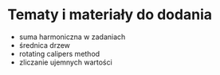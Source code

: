 # Tematy i materiały do dodania

- suma harmoniczna w zadaniach
- średnica drzew
- rotating calipers method
- zliczanie ujemnych wartości
